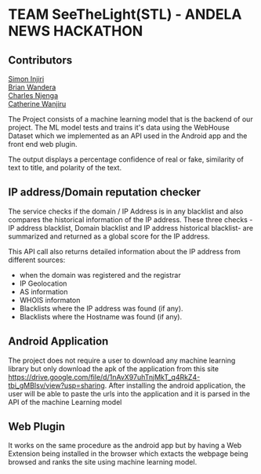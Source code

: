 # TEAM SeeTheLight(STL) - ANDELA NEWS HACKATHON

## Contributors
[Simon Injiri](https://www.github.com/simoninjiri)<br>
[Brian Wandera](https://www.github.com/wandesky)<br>
[Charles Njenga](https://www.github.com/Hackitect)<br>
[Catherine Wanjiru](https://www.github.com/Hackitect)<br>



The Project consists of a machine learning model that is the backend of our project. The ML model tests and trains it's data using the WebHouse Dataset which we implemented as an API used in the Android app and the front end web plugin.

The output displays a percentage confidence of real or fake, similarity of text to title, and polarity of the text.

## IP address/Domain reputation checker
The service checks if the domain / IP Address is in any blacklist and also compares the historical information of the IP address.
These three checks -IP address blacklist, Domain blacklist and IP address historical blacklist- are summarized and returned as a global score for the IP address.

This API call also returns detailed information about the IP address from different sources:
- when the domain was registered and the registrar
- IP Geolocation
- AS information
- WHOIS informaton
- Blacklists where the IP address was found (if any).
- Blacklists where the Hostname was found (if any).


## Android Application
The project does not require a user to download any machine learning library but only download the apk of the application from this site https://drive.google.com/file/d/1nAvX97uhTnjMkT_q4RkZ4-tbi_gMBIsv/view?usp=sharing.
After installing the android application, the user will be able to paste the urls into the application and it is parsed in the API of the machine Learning model

## Web Plugin 
It works on the same procedure as the android app but by having a Web Extension being installed in the browser which extacts the webpage being browsed and ranks the site using machine learning model.





